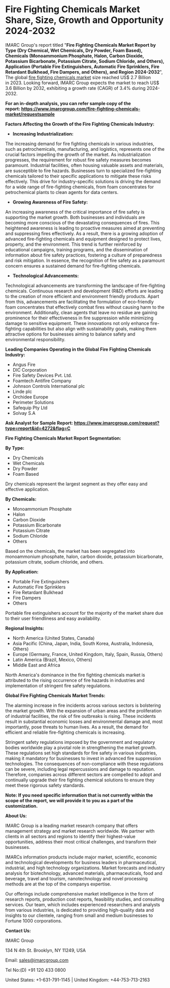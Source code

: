 ﻿# **Fire Fighting Chemicals Market Share, Size, Growth and Opportunity 2024-2032**
IMARC Group's report titled "**Fire Fighting Chemicals Market Report by Type (Dry Chemical, Wet Chemicals, Dry Powder, Foam Based), Chemicals (Monoammonium Phosphate, Halon, Carbon Dioxide, Potassium Bicarbonate, Potassium Citrate, Sodium Chloride, and Others), Application (Portable Fire Extinguishers, Automatic Fire Sprinklers, Fire Retardant Bulkhead, Fire Dampers, and Others), and Region 2024-2032**", The global [fire fighting chemicals market](https://www.imarcgroup.com/fire-fighting-chemicals-market) size reached US$ 2.7 Billion in 2023. Looking forward, IMARC Group expects the market to reach US$ 3.6 Billion by 2032, exhibiting a growth rate (CAGR) of 3.4% during 2024-2032.

**For an in-depth analysis, you can refer sample copy of the report: <https://www.imarcgroup.com/fire-fighting-chemicals-market/requestsample>**

**Factors Affecting the Growth of the Fire Fighting Chemicals Industry:**

- **Increasing Industrialization:**

The increasing demand for fire fighting chemicals in various industries, such as petrochemicals, manufacturing, and logistics, represents one of the crucial factors impelling the growth of the market. As industrialization progresses, the requirement for robust fire safety measures becomes paramount. Industrial facilities, often housing valuable assets and materials, are susceptible to fire hazards. Businesses turn to specialized fire-fighting chemicals tailored to their specific applications to mitigate these risks effectively. This drive for industry-specific solutions is driving the demand for a wide range of fire-fighting chemicals, from foam concentrates for petrochemical plants to clean agents for data centers.

- **Growing Awareness of Fire Safety:**

An increasing awareness of the critical importance of fire safety is supporting the market growth. Both businesses and individuals are becoming more conscious of the devastating consequences of fires. This heightened awareness is leading to proactive measures aimed at preventing and suppressing fires effectively. As a result, there is a growing adoption of advanced fire-fighting chemicals and equipment designed to protect lives, property, and the environment. This trend is further reinforced by educational campaigns, training programs, and the dissemination of information about fire safety practices, fostering a culture of preparedness and risk mitigation. In essence, the recognition of fire safety as a paramount concern ensures a sustained demand for fire-fighting chemicals.

- **Technological Advancements:**

Technological advancements are transforming the landscape of fire-fighting chemicals. Continuous research and development (R&D) efforts are leading to the creation of more efficient and environment friendly products. Apart from this, advancements are facilitating the formulation of eco-friendly foam concentrates that effectively combat fires without causing harm to the environment. Additionally, clean agents that leave no residue are gaining prominence for their effectiveness in fire suppression while minimizing damage to sensitive equipment. These innovations not only enhance fire-fighting capabilities but also align with sustainability goals, making them attractive options for businesses aiming to balance safety and environmental responsibility.

**Leading Companies Operating in the Global Fire Fighting Chemicals Industry:**

- Angus Fire
- DIC Corporation
- Fire Safety Devices Pvt. Ltd.
- Foamtech Antifire Company
- Johnson Controls International plc
- Linde plc
- Orchidee Europe
- Perimeter Solutions
- Safequip Pty Ltd
- Solvay S.A

**Ask Analyst for Sample Report: <https://www.imarcgroup.com/request?type=report&id=4272&flag=C>**

**Fire Fighting Chemicals Market Report Segmentation:**

**By Type:**

- Dry Chemicals
- Wet Chemicals
- Dry Powder
- Foam Based

Dry chemicals represent the largest segment as they offer easy and effective application.

**By Chemicals:**

- Monoammonium Phosphate
- Halon
- Carbon Dioxide
- Potassium Bicarbonate
- Potassium Citrate
- Sodium Chloride
- Others

Based on the chemicals, the market has been segregated into monoammonium phosphate, halon, carbon dioxide, potassium bicarbonate, potassium citrate, sodium chloride, and others.

**By Application:**

- Portable Fire Extinguishers
- Automatic Fire Sprinklers
- Fire Retardant Bulkhead
- Fire Dampers
- Others

Portable fire extinguishers account for the majority of the market share due to their user friendliness and easy availability.

**Regional Insights:**

- North America (United States, Canada)
- Asia Pacific (China, Japan, India, South Korea, Australia, Indonesia, Others)
- Europe (Germany, France, United Kingdom, Italy, Spain, Russia, Others)
- Latin America (Brazil, Mexico, Others)
- Middle East and Africa

North America's dominance in the fire fighting chemicals market is attributed to the rising occurrence of fire hazards in industries and implementation of stringent fire safety regulations.

**Global Fire Fighting Chemicals Market Trends:**

The alarming increase in fire incidents across various sectors is bolstering the market growth. With the expansion of urban areas and the proliferation of industrial facilities, the risk of fire outbreaks is rising. These incidents result in substantial economic losses and environmental damage and, most importantly, pose threats to human lives. As a result, the demand for efficient and reliable fire-fighting chemicals is increasing.

Stringent safety regulations imposed by the government and regulatory bodies worldwide play a pivotal role in strengthening the market growth. These regulations set high standards for fire safety in various industries, making it mandatory for businesses to invest in advanced fire suppression technologies. The consequences of non-compliance with these regulations can be severe, including legal repercussions and damage to reputation. Therefore, companies across different sectors are compelled to adopt and continually upgrade their fire fighting chemical solutions to ensure they meet these rigorous safety standards.

**Note: If you need specific information that is not currently within the scope of the report, we will provide it to you as a part of the customization.**

**About Us:**

IMARC Group is a leading market research company that offers management strategy and market research worldwide. We partner with clients in all sectors and regions to identify their highest-value opportunities, address their most critical challenges, and transform their businesses.

IMARCs information products include major market, scientific, economic and technological developments for business leaders in pharmaceutical, industrial, and high technology organizations. Market forecasts and industry analysis for biotechnology, advanced materials, pharmaceuticals, food and beverage, travel and tourism, nanotechnology and novel processing methods are at the top of the companys expertise.

Our offerings include comprehensive market intelligence in the form of research reports, production cost reports, feasibility studies, and consulting services. Our team, which includes experienced researchers and analysts from various industries, is dedicated to providing high-quality data and insights to our clientele, ranging from small and medium businesses to Fortune 1000 corporations.

**Contact Us:**

IMARC Group

134 N 4th St. Brooklyn, NY 11249, USA

Email: sales@imarcgroup.com

Tel No:(D) +91 120 433 0800

United States: +1-631-791-1145 | United Kingdom: +44-753-713-2163
